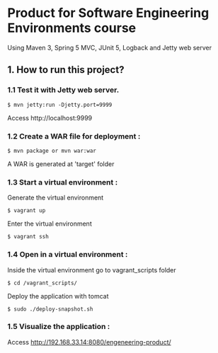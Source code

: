 # Product for Software Engineering Environments course
Using Maven 3, Spring 5 MVC, JUnit 5, Logback and Jetty web server


## 1. How to run this project?

### 1.1 Test it with Jetty web server.
```
$ mvn jetty:run -Djetty.port=9999
```
Access http://localhost:9999


### 1.2 Create a WAR file for deployment :
```
$ mvn package or mvn war:war
```
A WAR is generated at 'target' folder

### 1.3 Start a virtual environment :
Generate the virtual environment
```
$ vagrant up

```

Enter the virtual environment
```
$ vagrant ssh

```

### 1.4 Open in a virtual environment :
Inside the virtual environment go to vagrant_scripts folder
```
$ cd /vagrant_scripts/

```

Deploy the application with tomcat
```
$ sudo ./deploy-snapshot.sh

```

### 1.5 Visualize the application :
Access http://192.168.33.14:8080/engeneering-product/

